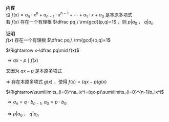 **内容**  
设 $f(x)=a_n\cdot x^n+a_{n-1}\cdot x^{n-1}+\cdots+a_1\cdot x+a_0$ 是本原多项式  
若 $f(x)$ 存在一个有理根 $\dfrac pq,\ \rm{gcd}(p,q)=1$ ，则 $p|a_0$ ， $q|a_n$  
  
**证明**  
$f(x)$ 存在一个有理根 $\dfrac pq,\ \rm{gcd}(p,q)=1$  
  
$\Rightarrow x-\dfrac pq\mid f(x)$  
  
$\Rightarrow qx-p\mid f(x)$  
  
又因为 $qx-p$ 是本原多项式  
  
$\Rightarrow$ 存在本原多项式 $g(x)$ ，使得 $f(x)=(qx-p)g(x)$  
  
$\Rightarrow\sum\limits_{i=0}^na_ix^i=(qx-p)\sum\limits_{i=0}^{n-1}b_ix^i$  
  
$\Rightarrow a_n=q\cdot b_{n-1},\ a_0=p\cdot b_0$  
  
$\Rightarrow p|a_0$ ， $q|a_n$  
